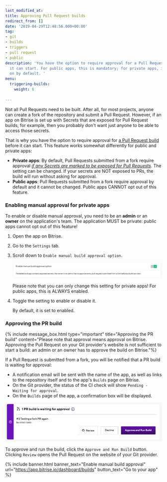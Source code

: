 ```yaml
---
last_modified_at: 
title: Approving Pull Request builds
redirect_from: []
date: '2019-04-29T12:48:56.000+00:00'
tag:
- git
- builds
- triggers
- pull request
- public
description: 'You have the option to require approval for a Pull Request build before
  it can start. For public apps, this is mandatory; for private apps, it is turned
  on by default. '
menu:
  triggering-builds:
    weight: 6

---
```

Not all Pull Requests need to be built. After all, for most projects, anyone can create a fork of the repository and submit a Pull Request. However, if an app on Bitrise is set up with Secrets that are exposed for Pull Request builds, for example, then you probably don't want just anyone to be able to access those secrets.

That is why you have the option to require approval for [a Pull Request build](/builds/triggering-builds/trigger-pull-request/) before it can start. This feature works somewhat differently for public and private apps:

* **Private apps**: By default, Pull Requests submitted from a fork require approval [_if any Secrets are marked to be exposed for Pull Requests_](/builds/env-vars-secret-env-vars/#editing-a-secret-env-var)_._ The setting can be changed. If your secrets are NOT exposed to PRs, the build will run without asking for approval.
* **Public apps**: Pull Requests submitted from a fork require approval by default and it cannot be changed. Public apps CANNOT opt out of this feature.

### Enabling manual approval for private apps

To enable or disable manual approval, you need to be an **admin** or an **owner** on the application's team. The application MUST be private: public apps cannot opt out of this feature!

1. Open the app on Bitrise.
2. Go to the `Settings` tab.
3. Scroll down to `Enable manual build approval option`.

   ![](/img/setting-enable-1.png)

   Please note that you can only change this setting for private apps! For public apps, this is ALWAYS enabled.
4. Toggle the setting to enable or disable it.

   By default, it is set to enabled.

### Approving the PR build

{% include message_box.html type="important" title="Approving the PR build" content="Please note that approval means approval on Bitrise. Approving the Pull Request on your Git provider's website is not sufficient to start a build: an admin or an owner has to approve the build on Bitrise."%}

If a Pull Request is submitted from a fork, you will be notified that a PR build is waiting for approval:

* A notification email will be sent with the name of the app, as well as links to the repository itself and to the app's `Builds` page on Bitrise.
* On the Git provider, the status of the CI check will show `Pending - Waiting for approval`.
* On the `Builds` page of the app, a confirmation box will be displayed.

![](/img/waiting-for-approval-2.png)

To approve and run the build, click the `Approve and Run Build` button. Clicking `Review` opens the Pull Request on the website of your Git provider.

{% include banner.html banner_text="Enable manual build approval" url="https://app.bitrise.io/dashboard/builds" button_text="Go to your app" %}